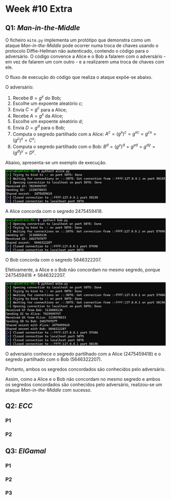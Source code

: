 # Week #10 Extra

## Q1: *Man-in-the-Middle*

O ficheiro `mitm.py` implementa um protótipo que demonstra como um ataque *Man-in-the-Middle* pode ocorrer numa troca de chaves usando o protocolo Diffie-Hellman não autenticado, contendo o código para o adversário.
O código convence a Alice e o Bob a falarem com o adversário - em vez de falarem um com outro - e a realizarem uma troca de chaves com ele.

O fluxo de execução do código que realiza o ataque expõe-se abaixo.

O adversário:
1. Recebe $B = g^y$ do Bob;
2. Escolhe um expoente aleatório $c$;
3. Envia $C = g^c$ para a Alice;
4. Recebe $A = g^x$ da Alice;
5. Escolhe um expoente aleatório $d$;
6. Envia $D = g^d$ para o Bob;
7. Computa o segredo partilhado com a Alice: $A^c = (g^x)^c = g^{xc} = g^{cx} = (g^c)^x = C^x$;
8. Computa o segredo partilhado com o Bob: $B^d = (g^y)^d = g^{yd} = g^{dy} = (g^d)^y = D^y$.

Abaixo, apresenta-se um exemplo de execução.

![alice.py](images/q1-1.png)

A Alice concorda com o segredo $2475459418$.

![bob.py](images/q1-2.png)

O Bob concorda com o segredo $5646322207$.

Efetivamente, a Alice e o Bob não concordam no mesmo segredo, porque $2475459418 \neq 5646322207$.

![mitm.py](images/q1-3.png)

O adversário conhece o segredo partilhado com a Alice ($2475459418$) e o segredo partilhado com o Bob ($5646322207$).

Portanto, ambos os segredos concordados são conhecidos pelo adversário.

Assim, como a Alice e o Bob não concordam no mesmo segredo e ambos os segredos concordados são conhecidos pelo adversário, realizou-se um ataque *Man-in-the-Middle* com sucesso.

## Q2: *ECC*

### P1



### P2



## Q3: *ElGamal*

### P1



### P2



### P3



